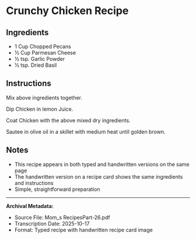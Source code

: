 # Crunchy Chicken Recipe

## Ingredients

- 1 Cup Chopped Pecans
- ½ Cup Parmesan Cheese
- ½ tsp. Garlic Powder
- ½ tsp. Dried Basil

## Instructions

Mix above ingredients together.

Dip Chicken in lemon Juice.

Coat Chicken with the above mixed dry ingredients.

Sautee in olive oil in a skillet with medium heat until golden brown.

## Notes

- This recipe appears in both typed and handwritten versions on the same page
- The handwritten version on a recipe card shows the same ingredients and instructions
- Simple, straightforward preparation

---

**Archival Metadata:**
- Source File: Mom_s RecipesPart-26.pdf
- Transcription Date: 2025-10-17
- Format: Typed recipe with handwritten recipe card image
